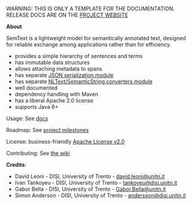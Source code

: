 <p class="jedoc-to-strip">
WARNING: THIS IS ONLY A TEMPLATE FOR THE DOCUMENTATION. <br/>
RELEASE DOCS ARE ON THE <a href="http://opendatatrentino.github.io/semtext/" target="_blank">PROJECT WEBSITE</a>
</p>

<!--
<p align="center">
<img alt="Jackan" src="https://github.com/opendatatrentino/jackan/wiki/img/jackan-logo-200px.png" width="150px">
</p>
-->

**About**

SemText is a lightweight model for semantically annotated text, designed for reliable exchange among applications rather than for efficiency.

  * provides a simple hierarchy of sentences and terms
  * has immutable data structures
  * allows attaching metadata to spans
  * has separate [JSON serialization module](https://github.com/opendatatrentino/semtext-jackson)
  * has separate [NLText/SemanticString converters module](https://github.com/opendatatrentino/semtext-nltext)
  * well documented
  * dependency handling with Maven
  * has a liberal Apache 2.0 license
  * supports Java 6+


Usage: See [docs](docs)

Roadmap: See [project milestones](../../milestones)

License: business-friendly [Apache License v2.0](LICENSE.txt)

Contributing: See [the wiki](../../wiki)

**Credits**:

* David Leoni - DISI, University of Trento - david.leoni@unitn.it
* Ivan Tankoyeu - DISI, University of Trento - tankoyeu@disi.unitn.it
* Gabor Bella - DISI, University of Trento - Gabor.Bella@unitn.it
* Simon Anderson - DISI, University of Trento - andersson@disi.unitn.it




